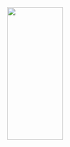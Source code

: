 <style>
.center {
  display: block;
  margin-left: auto;
  margin-right: auto;
  width: 50%;
}
</style>

<div>
<img src="https://i.imgur.com/CCqet4D.png" width="300" height="300" class="center">
</div>
